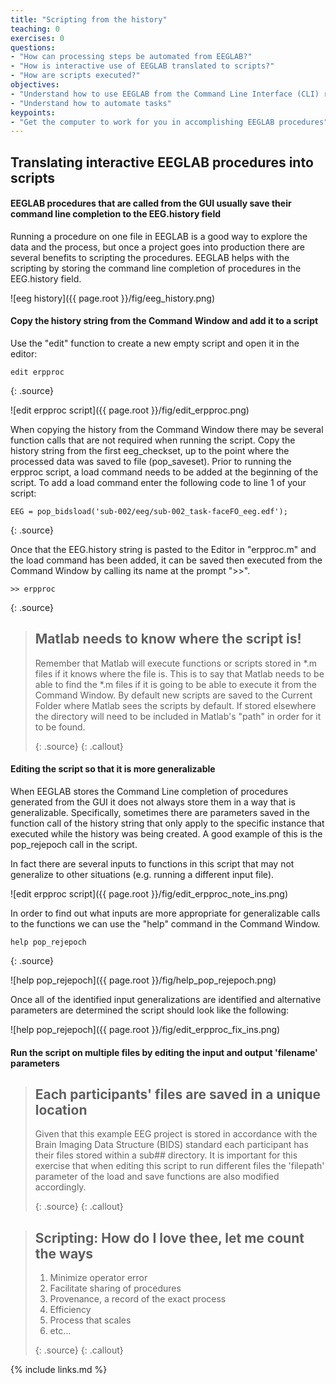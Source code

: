 ```yaml
---
title: "Scripting from the history"
teaching: 0
exercises: 0
questions:
- "How can processing steps be automated from EEGLAB?"
- "How is interactive use of EEGLAB translated to scripts?"
- "How are scripts executed?"
objectives:
- "Understand how to use EEGLAB from the Command Line Interface (CLI) rather than the Graphical User Interface (GUI)"
- "Understand how to automate tasks"
keypoints:
- "Get the computer to work for you in accomplishing EEGLAB procedures"
---
```

## Translating interactive EEGLAB procedures into scripts

#### **EEGLAB procedures that are called from the GUI usually save their command line completion to the EEG.history field**

Running a procedure on one file in EEGLAB is a good way to explore the data and the process, but once a project goes into production there are several benefits to scripting the procedures. EEGLAB helps with the scripting by storing the command line completion of procedures in the EEG.history field. 

![eeg history]({{ page.root }}/fig/eeg_history.png)

#### **Copy the history string from the Command Window and add it to a script**

Use the "edit" function to create a new empty script and open it in the editor:

~~~
edit erpproc
~~~
{: .source}

![edit erpproc script]({{ page.root }}/fig/edit_erpproc.png)

When copying the history from the Command Window there may be several function calls that are not required when running the script. Copy the history string from the first eeg_checkset, up to the point where the processed data was saved to file (pop_saveset). Prior to running the erpproc script, a load command needs to be added at the beginning of the script. To add a load command enter the following code to line 1 of your script:

~~~
EEG = pop_bidsload('sub-002/eeg/sub-002_task-faceFO_eeg.edf');
~~~
{: .source}

Once that the EEG.history string is pasted to the Editor in "erpproc.m" and the load command has been added, it can be saved then executed from the Command Window by calling its name at the prompt ">>".

~~~
>> erpproc
~~~
{: .source}
 
> ## Matlab needs to know where the script is!
> Remember that Matlab will execute functions or scripts stored in *.m files if it knows where the file is. This is to say that Matlab needs to be able to find the *.m files if it is going to be able to execute it from the Command Window. By default new scripts are saved to the Current Folder where Matlab sees the scripts by default. If stored elsewhere the directory will need to be included in Matlab's "path" in order for it to be found.
>
> {: .source}
{: .callout}


#### **Editing the script so that it is more generalizable**

When EEGLAB stores the Command Line completion of procedures generated from the GUI it does not always store them in a way that is generalizable. Specifically, sometimes there are parameters saved in the function call of the history string that only apply to the specific instance that executed while the history was being created. A good example of this is the pop_rejepoch call in the script.

In fact there are several inputs to functions in this script that may not generalize to other situations (e.g. running a different input file).

![edit erpproc script]({{ page.root }}/fig/edit_erpproc_note_ins.png)

In order to find out what inputs are more appropriate for generalizable calls to the functions we can use the "help" command in the Command Window.

~~~
help pop_rejepoch
~~~
{: .source}

![help pop_rejepoch]({{ page.root }}/fig/help_pop_rejepoch.png)

Once all of the identified input generalizations are identified and alternative parameters are determined the script should look like the following:

![help pop_rejepoch]({{ page.root }}/fig/edit_erpproc_fix_ins.png)

#### **Run the script on multiple files by editing the input and output 'filename' parameters**

> ## Each participants' files are saved in a unique location
> Given that this example EEG project is stored in accordance with the Brain Imaging Data Structure (BIDS) standard each participant has their files stored within a sub## directory. It is important for this exercise that when editing this script to run different files the 'filepath' parameter of the load and save functions are also modified accordingly. 
>
> {: .source}
{: .callout}

> ## Scripting: How do I love thee, let me count the ways
> 1. Minimize operator error
> 2. Facilitate sharing of procedures 
> 3. Provenance, a record of the exact process
> 4. Efficiency
> 5. Process that scales
> 6. etc...
>
> {: .source}
{: .callout}

{% include links.md %}


